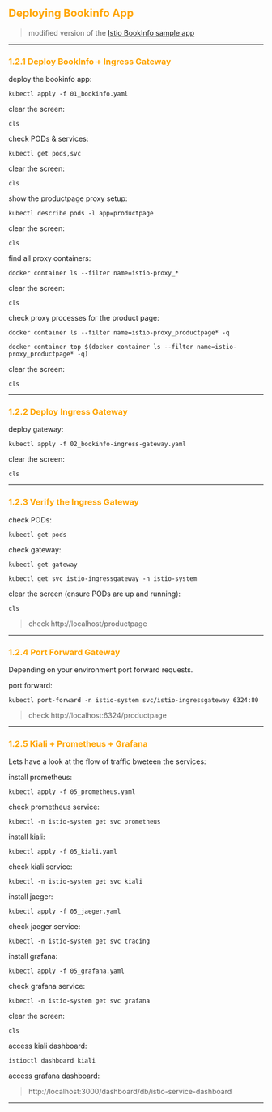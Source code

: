 ## <font color="orange"> Deploying Bookinfo App </font>
> modified version of the [Istio BookInfo sample app](https://github.com/istio/istio/tree/master/samples/bookinfo)

---

### <font color="orange"> 1.2.1 Deploy BookInfo + Ingress Gateway</font>

deploy the bookinfo app:
```
kubectl apply -f 01_bookinfo.yaml
```
clear the screen:
```
cls
```
check PODs & services:
```
kubectl get pods,svc
```
clear the screen:
```
cls
```

show the productpage proxy setup:
```
kubectl describe pods -l app=productpage
```
clear the screen:
```
cls
```
find all proxy containers:
```
docker container ls --filter name=istio-proxy_*
```
clear the screen:
```
cls
````
check proxy processes for the product page:
```
docker container ls --filter name=istio-proxy_productpage* -q  
```
```
docker container top $(docker container ls --filter name=istio-proxy_productpage* -q)
```
clear the screen:
```
cls
````
---

### <font color="orange"> 1.2.2 Deploy Ingress Gateway </font>

deploy gateway:
```
kubectl apply -f 02_bookinfo-ingress-gateway.yaml
```
clear the screen:
```
cls
````
---

### <font color="orange"> 1.2.3 Verify the Ingress Gateway </font>

check PODs:
```
kubectl get pods
```
check gateway:
```
kubectl get gateway
```
```
kubectl get svc istio-ingressgateway -n istio-system
```
clear the screen (ensure PODs are up and running):
```
cls
````
> check http://localhost/productpage

---
### <font color="orange"> 1.2.4 Port Forward Gateway </font>
Depending on your environment port forward requests. 

port forward:
````
kubectl port-forward -n istio-system svc/istio-ingressgateway 6324:80
````
> check http://localhost:6324/productpage
----

### <font color="orange"> 1.2.5 Kiali + Prometheus + Grafana </font>

Lets have a look at the flow of traffic bweteen the services:

install prometheus:  
````
kubectl apply -f 05_prometheus.yaml
````
check prometheus service:
````
kubectl -n istio-system get svc prometheus
````
install kiali:
````
kubectl apply -f 05_kiali.yaml
````
check kiali service:
````
kubectl -n istio-system get svc kiali
````
install jaeger:  
````
kubectl apply -f 05_jaeger.yaml
````
check jaeger service:
````
kubectl -n istio-system get svc tracing
````
install grafana:
````
kubectl apply -f 05_grafana.yaml
````
check grafana service:
````
kubectl -n istio-system get svc grafana
````
clear the screen:
```
cls
````
access kiali dashboard:
```
istioctl dashboard kiali
````
access grafana dashboard:

> http://localhost:3000/dashboard/db/istio-service-dashboard

---